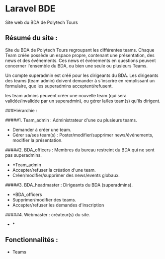 # Laravel BDE

Site web du BDA de Polytech Tours

## Résumé du site :
Site du BDA de Polytech Tours regroupant les différentes teams.
Chaque Team créée possède un espace propre, contenant une présentation, des news et des événements.
Ces news et événements en questions peuvent concerner l'ensemble du BDA, ou bien une seule ou plusieurs Teams. 

Un compte superadmin est créé pour les dirigeants du BDA. Les dirigeants des teams (team admin) doivent demander à s'inscrire en remplissant un formulaire, que les superadmins acceptent/refusent.

les team admins peuvent créer une nouvelle team (qui sera validée/invalidée par un superadmin), ou gérer la/les team(s) qu'ils dirigent.

###Hiérarchie : 

#####1. Team_admin : Administrateur d'une ou plusieurs teams.
  * Demander à créer une team.
  * Gérer sa/ses team(s) : Poster/modifier/supprimer news/événements, modifier la présentation.
  
#####2. BDA_officers : Membres du bureau restreint du BDA qui ne sont pas superadmins.
  * \*Team_admin
  * Accepter/refuser la création d'une team.
  * Créer/modifier/supprimer des news/events globaux.

#####3. BDA_headmaster : Dirigeants du BDA (superadmins).
  * \*BDA_officers
  * Supprimer/modifier des teams.
  * Accepter/refuser les demandes d'inscription
  
#####4. Webmaster : créateur(s) du site.
  * \*
  
## Fonctionnalités :

- Teams 
